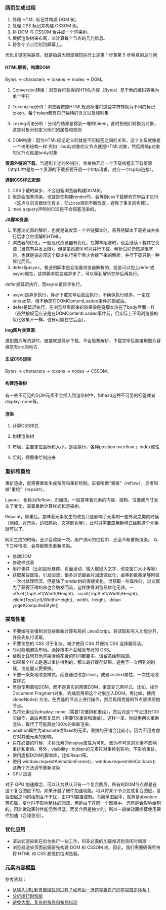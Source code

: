 ### 网页生成过程

1. 处理 HTML 标记并构建 DOM 树。
2. 处理 CSS 标记并构建 CSSOM 树。
3. 将 DOM 与 CSSOM 合并成一个渲染树。
4. 根据渲染树来布局，以计算每个节点的几何信息。
5. 将各个节点绘制到屏幕上。

优化关键渲染路径，就是指最大限度缩短执行上述第 1 步至第 5 步耗费的总时间

#### HTML解析，构建DOM

Bytes → characters → tokens → nodes → DOM。

1. Conversion转换：浏览器将获得的HTML内容（Bytes）基于他的编码转换为单个字符

2. Tokenizing分词：浏览器按照HTML规范标准将这些字符转换为不同的标记token。每个token都有自己独特的含义以及规则集

3. Lexing词法分析：分词的结果是得到一堆的token，此时把他们转换为对象，这些对象分别定义他们的属性和规则

4. DOM构建：因为HTML标记定义的就是不同标签之间的关系，这个关系就像是一个树形结构一样
例如：body对象的父节点就是HTML对象，然后段略p对象的父节点就是body对象

**资源外链的下载**，当遇到上述的外链时，会单独开启一个下载线程去下载资源（http1.1中是每一个资源的下载都要开启一个http请求，对应一个tcp/ip链接）。

**遇到CSS样式资源**:

1. CSS下载时异步，不会阻塞浏览器构建DOM树。
2. 但是会阻塞渲染，也就是在构建render时，会等到css下载解析完毕后才进行（这点与浏览器优化有关，防止css规则不断改变，避免了重复的构建）。
3. media query声明的CSS是不会阻塞渲染的。

**JS脚本资源**:

1. 阻塞浏览器的解析，也就是说发现一个外链脚本时，需等待脚本下载完成并执行后才会继续解析HTML。
2. 浏览器的优化，一般现代浏览器有优化，在脚本阻塞时，也会继续下载其它资源（当然有并发上限），但是虽然脚本可以并行下载，解析过程仍然是阻塞的，也就是说必须这个脚本执行完毕后才会接下来的解析，并行下载只是一种优化而已。
3. defer与async，普通的脚本是会阻塞浏览器解析的，但是可以加上defer或async属性，这样脚本就变成异步了，可以等到解析完毕后再执行。

defer是延迟执行，而async是异步执行。
- async是异步执行，异步下载完毕后就会执行，不确保执行顺序，一定在onload前，但不确定在DOMContentLoaded事件的前或后。
- defer是延迟执行，在浏览器看起来的效果像是将脚本放在了body后面一样（虽然按规范应该是在DOMContentLoaded事件前，但实际上不同浏览器的优化效果不一样，也有可能在它后面）。

**img图片类资源**:

遇到图片等资源时，直接就是异步下载，不会阻塞解析，下载完毕后直接用图片替换原有src的地方.

#### 生成CSS规则

Bytes → characters → tokens → nodes → CSSOM。

#### 构建渲染树

有一些不可见的DOM元素不会插入到渲染树中，如head这种不可见的标签或者display: none等。

#### 渲染

1. 计算CSS样式

2. 构建渲染树

3. 布局，主要定位坐标和大小，是否换行，各种position overflow z-index属性

4. 绘制，将图像绘制出来

### 重排和重绘

重新渲染，就需要重新生成布局和重新绘制。前者叫做"重排"（reflow），后者叫做"重绘"（repaint）。

Layout，也称为Reflow，即回流。一般意味着元素的内容、结构、位置或尺寸发生了变化，需要重新计算样式和渲染树。

Repaint，即重绘。意味着元素发生的改变只是影响了元素的一些外观之类的时候（例如，背景色，边框颜色，文字颜色等），此时只需要应用新样式绘制这个元素就可以了。

网页生成的时候，至少会渲染一次。用户访问的过程中，还会不断重新渲染。
以下三种情况，会导致网页重新渲染。

- 修改DOM
- 修改样式表
- 用户事件（比如鼠标悬停、页面滚动、输入框键入文字、改变窗口大小等等）
- 获取某些属性，引发回流，很多浏览器会对回流做优化，会等到数量足够时做一次批处理回流，但是除了render树的直接变化，当获取一些属性时，浏览器为了获得正确的值也会触发回流，这样使得浏览器优化无效。-- offset(Top/Left/Width/Height)、scroll(Top/Left/Width/Height)、cilent(Top/Left/Width/Height)、width、height、ddiao yogetComputedStyle()

### 提高性能

- 不要编写会强制浏览器重新计算布局的 JavaScript。将读取和写入功能分开，并首先执行读取。
- 不要使您的 CSS 过于复杂。减少使用 CSS 并保持 CSS 选择器简洁。
- 尽可能地避免布局。选择根本不会触发布局的 CSS。
- 绘制比任何其他渲染活动花费的时间都要多。请留意绘制瓶颈。
- 如果某个样式是通过重排得到的，那么最好缓存结果。避免下一次用到的时候，浏览器又要重排。
- 不要一条条地改变样式，而要通过改变class，或者csstext属性，一次性地改变样式
- 尽量使用离线DOM，而不是真实的网面DOM，来改变元素样式。比如，操作Document Fragment对象，完成后再把这个对象加入DOM。再比如，使用 cloneNode() 方法，在克隆的节点上进行操作，然后再用克隆的节点替换原始节点。
- 先将元素设为display: none（需要1次重排和重绘），然后对这个节点进行100次操作，最后再恢复显示（需要1次重排和重绘）。这样一来，你就用两次重新渲染，取代了可能高达100次的重新渲染。
- position属性为absolute或fixed的元素，重排的开销会比较小，因为不用考虑它对其他元素的影响。
- 只在必要的时候，才将元素的display属性为可见，因为不可见的元素不影响重排和重绘。另外，visibility : hidden的元素只对重绘有影响，不影响重排。
- 使用虚拟DOM的脚本库，比如React等。
- 使用 window.requestAnimationFrame()、window.requestIdleCallback() 这两个方法调节重新渲染
- GPU 加速

对于 GPU 加速概念，可以认为默认只有一个复合图层，所有的DOM节点都是在这个复合图层下的，如果开启了硬件加速功能，可以将某个节点变成复合图层，复合图层之间的绘制互不干扰，由GPU直接控制。而简单图层中，就算是absolute等布局，变化时不影响整体的回流，但是由于在同一个图层中，仍然是会影响绘制的，因此做动画时性能仍然很低。而复合层是独立的，所以一般做动画推荐使用硬件加速（合理使用）。

### 优化应用

- 渐进式渲染和在后台执行一些工作，将非必需的加载推迟到空闲时间段
- 浏览器渲染页面前需要先构建 DOM 和 CSSOM 树。因此，我们需要确保尽快将 HTML 和 CSS 都提供给浏览器。

### [元素内容模型](./categories)

参考资料：
* [从输入URL到页面加载的过程？如何由一道题完善自己的前端知识体系！](https://zhuanlan.zhihu.com/p/34453198)
* [分析运行时性能](https://developers.google.com/web/tools/chrome-devtools/rendering-tools/?hl=zh-cn)
* [避免大型、复杂的布局和布局抖动](https://developers.google.com/web/fundamentals/performance/rendering/avoid-large-complex-layouts-and-layout-thrashing?hl=zh-cn)
